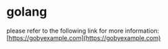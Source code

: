 # golang
please refer to the following link for more information: [https://gobyexample.com](https://gobyexample.com)
